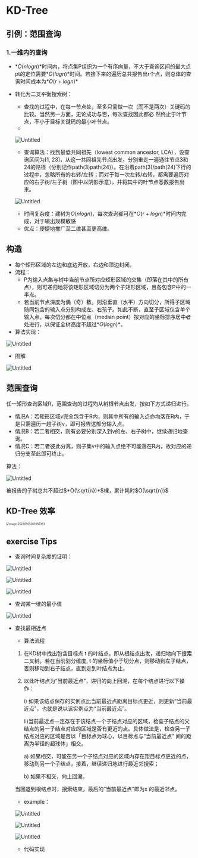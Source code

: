 # KD-Tree

## 引例：范围查询

### 1.一维内的查询

- $*O(nlogn)*$时间内，将点集P组织为一个有序向量，不大于查询区间的最大点pt的定位需要$*O(logn)*$时间。若接下来的遍历总共报告出r个点，则总体的查询时间成本为$*O(r + logn)*$
- 转化为二叉平衡搜索树：
    - 查找的过程中，在每一节点处，至多只需做一次（而不是两次）关键码的比较。当然另一方面，无论成功与否，每次查找因此都必 然终止于叶节点，不小于目标关键码的最小叶节点。
    - 
    
    ![Untitled](KD-Tree%2078c193d56e0443adb878287b2c734b4f/Untitled.png)
    
    - 查询算法：找到最低共同祖先（lowest common ancestor, LCA），设查询区间为[1, 23]，从这一共同祖先节点出发，分别重走一遍通往节点3和24的路径（分别记作path(3)path(24)）。在沿着path(3)/path(24)下行的过程中，忽略所有的右转/左转；而对于每一次左转/右转，都需要遍历对应的右子树/左子树（图中以阴影示意），并将其中的叶节点悉数报告出来。
    
    ![Untitled](KD-Tree%2078c193d56e0443adb878287b2c734b4f/Untitled%201.png)
    
    - 时间复杂度：建树为$O (nlogn)$，每次查询都可在$*O(r + logn)*$时间内完成，对于输出规模敏感
    - 优点：便捷地推广至二维甚至更高维。

## 构造

- 每个矩形区域的左边和底边开放，右边和顶边封闭。
- 流程：
    - P为输入点集与树中当前节点所对应矩形区域的交集（即落在其中的所有点），则可递归地将该矩形区域切分为两个子矩形区域，且各包含P中的一半点。
    - 若当前节点深度为偶（奇）数，则沿垂直（水平）方向切分，所得子区域随同包含的输入点分别构成左、右孩子。如此不断，直至子区域仅含单个输入点。每次切分都在中位点（median point）按对应的坐标排序居中者处进行，以保证全树高度不超过$*O(logn)*$。
- 算法实现：

![Untitled](KD-Tree%2078c193d56e0443adb878287b2c734b4f/Untitled%202.png)

- 图解

![Untitled](KD-Tree%2078c193d56e0443adb878287b2c734b4f/Untitled%203.png)

## 范围查询

任一矩形查询区域R，范围查询的过程均从树根节点出发，按如下方式递归进行。

- 情况A：若矩形区域v完全包含于R内，则其中所有的输入点亦均落在R内，于是只需遍历一趟子树v，即可报告这部分输入点。
- 情况B：若二者相交，则有必要分别深入到v的左、右子树中，继续递归地查询。
- 情况C：若二者彼此分离，则子集v中的输入点绝不可能落在R内，故对应的递归分支至此即可终止。

算法：

![Untitled](KD-Tree%2078c193d56e0443adb878287b2c734b4f/Untitled%204.png)

被报告的子树总共不超过$*O(\sqrt{n})*$棵，累计耗时$O(\sqrt{n})$

## KD-Tree 效率

<img src="assets/image-20230505203950353.png" alt="image-20230505203950353" style="zoom:50%;" />

## exercise Tips

- 查询时间复杂度的证明：

![Untitled](KD-Tree%2078c193d56e0443adb878287b2c734b4f/Untitled%205.png)

![Untitled](KD-Tree%2078c193d56e0443adb878287b2c734b4f/Untitled%206.png)

![Untitled](KD-Tree%2078c193d56e0443adb878287b2c734b4f/Untitled%207.png)

- 查询某一维的最小值

![Untitled](KD-Tree%2078c193d56e0443adb878287b2c734b4f/Untitled%208.png)

- 查找最相近点
    - 算法流程
    1. 在KD树中找出包含目标点 t 的叶结点。即从根结点出发，递归地向下搜索二叉树。若在当前划分维度, t 的坐标值小于切分点，则移动到左子结点，否则移动到右子结点，直到走到叶结点为止。
    2. 以此叶结点为“当前最近点”，递归的向上回溯，在每个结点进行以下操作：
       
        i) 如果该结点保存的实例点比当前最近点距离目标点更近，则更新“当前最近点”，也就是说以该实例点为“当前最近点”。
        
        ii)当前最近点一定存在于该结点一个子结点对应的区域，检查子结点的父结点的另一子结点对应的区域是否有更近的点。具体做法是，检查另一子结点对应的区域是否以「目标点为球心，以目标点与“当前最近点” 间的距离为半径的超球体」相交。
        
        a) 如果相交，可能在另一个子结点对应的区域内存在距目标点更近的点，移动到另一个子结点，接着，继续递归地进行最近邻搜索；
        
        b) 如果不相交，向上回溯。
        
    
    当回退到根结点时，搜索结束，最后的“当前最近点”即为x 的最近邻点。
    
    - example：
    
    ![Untitled](KD-Tree%2078c193d56e0443adb878287b2c734b4f/Untitled%209.png)
    
    ![Untitled](KD-Tree%2078c193d56e0443adb878287b2c734b4f/Untitled%2010.png)
    
    ![Untitled](KD-Tree%2078c193d56e0443adb878287b2c734b4f/Untitled%2011.png)
    
    - 代码实现